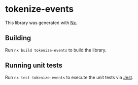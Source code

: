# tokenize-events

This library was generated with [Nx](https://nx.dev).

## Building

Run `nx build tokenize-events` to build the library.

## Running unit tests

Run `nx test tokenize-events` to execute the unit tests via [Jest](https://jestjs.io).
